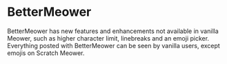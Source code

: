 # BetterMeower
BetterMeower has new features and enhancements not available in vanilla Meower, such as higher character limit, linebreaks and an emoji picker. Everything posted with BetterMeower can be seen by vanilla users, except emojis on Scratch Meower.

